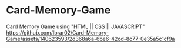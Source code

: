# Card-Memory-Game
Card Memory Game using "HTML || CSS || JAVASCRIPT"
https://github.com/Ibrar02/Card-Memory-Game/assets/140623593/2d368a6a-6be6-42cd-8c77-0e35a5c1cf9a
